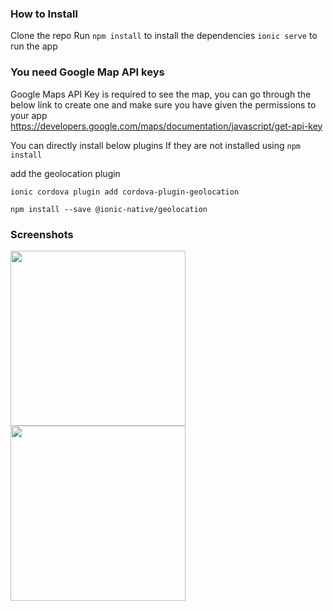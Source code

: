
### How to Install
Clone the repo
Run `npm install` to install the dependencies
`ionic serve` to run the app

### You need Google Map API keys
Google Maps API Key is required to see the map, you can go through the below link to create one and make sure you have given the permissions to your app
https://developers.google.com/maps/documentation/javascript/get-api-key

You can directly install below plugins If they are not installed using `npm install`

add the geolocation plugin

`ionic cordova plugin add cordova-plugin-geolocation`

`npm install --save @ionic-native/geolocation`

### Screenshots
<img src="https://i.imgur.com/oSwBsc9.png" width="280">
<img src="https://i.imgur.com/NwAOhIE.png" width="280">
